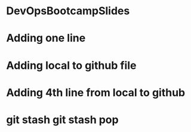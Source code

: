 # DevOpsBootcampSlides
# Adding one line
# Adding local to github file
# Adding 4th line from local to github
# git stash git stash pop